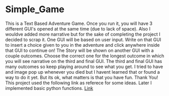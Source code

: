 # Simple_Game
This is a Text Based Adventure Game. Once you run it, you will have 3 different GUI's opened at the same time (due to lack of space). Also I wouldve added more narrative
but for the sake of completing the project I decided to scrap it. One GUI will be based on user input. Write on that GUI to insert a choice given to you in the adventure
and click anywhere inside that GUI to continue on! The Story will be shown on another GUI with a couple outcomes. Choose the correct one for the longest outcome in which
you will see narrative on the third and final GUI. The third and final GUI has many outcomes so keep playing around to see what you get. I tried to have and image
pop up whenever you died but I havent learned that or found a way to do it yet. But its ok, what matters is that you have fun. Thank You!
This project used the following link as referece for some ideas. Later I implemented basic python functions. [Link](https://www.derekshidler.com/how-to-create-a-text-based-adventure-and-quiz-game-in-python/)
